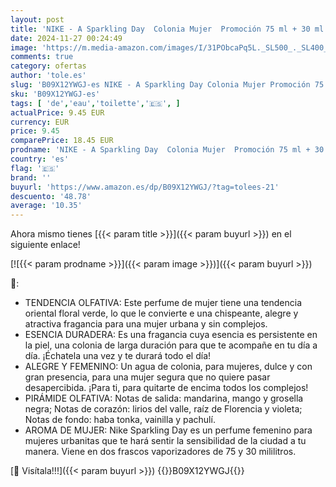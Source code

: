 ```yaml
---
layout: post
title: 'NIKE - A Sparkling Day  Colonia Mujer  Promoción 75 ml + 30 ml  Pack 2 Productos  Perfume Formato Spray  Eau de Toilette Natural y Femenina  Aroma Floral Oriental  Fragancia Dulce  Alegre y Duradera'
date: 2024-11-27 00:24:49
image: 'https://m.media-amazon.com/images/I/31PObcaPq5L._SL500_._SL400_.jpg'
comments: true
category: ofertas
author: 'tole.es'
slug: 'B09X12YWGJ-es NIKE - A Sparkling Day Colonia Mujer Promoción 75 ml + 30...'
sku: 'B09X12YWGJ-es'
tags: [ 'de','eau','toilette','🇪🇸', ]
actualPrice: 9.45 EUR
currency: EUR
price: 9.45
comparePrice: 18.45 EUR
prodname: 'NIKE - A Sparkling Day  Colonia Mujer  Promoción 75 ml + 30 ml  Pack 2 Productos  Perfume Formato Spray  Eau de Toilette Natural y Femenina  Aroma Floral Oriental  Fragancia Dulce  Alegre y Duradera'
country: 'es'
flag: '🇪🇸'
brand: ''
buyurl: 'https://www.amazon.es/dp/B09X12YWGJ/?tag=tolees-21'
descuento: '48.78'
average: '10.35'
---
```


Ahora mismo tienes [{{< param title >}}]({{< param buyurl >}}) en el siguiente enlace!

[![{{< param prodname >}}]({{< param image >}})]({{< param buyurl >}})

🔎:

- TENDENCIA OLFATIVA: Este perfume de mujer tiene una tendencia oriental floral verde, lo que le convierte e una chispeante, alegre y atractiva fragancia para una mujer urbana y sin complejos.
- ESENCIA DURADERA: Es una fragancia cuya esencia es persistente en la piel, una colonia de larga duración para que te acompañe en tu día a día. ¡Échatela una vez y te durará todo el día!
- ALEGRE Y FEMENINO: Un agua de colonia, para mujeres, dulce y con gran presencia, para una mujer segura que no quiere pasar desapercibida. ¡Para ti, para quitarte de encima todos los complejos!
- PIRÁMIDE OLFATIVA: Notas de salida: mandarina, mango y grosella negra; Notas de corazón: lirios del valle, raíz de Florencia y violeta; Notas de fondo: haba tonka, vainilla y pachulí.
- AROMA DE MUJER: Nike Sparkling Day es un perfume femenino para mujeres urbanitas que te hará sentir la sensibilidad de la ciudad a tu manera. Viene en dos frascos vaporizadores de 75 y 30 mililitros.

[🛒 Visítala!!!]({{< param buyurl >}})
{{<world>}}B09X12YWGJ{{</world>}}
